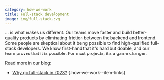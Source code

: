 ```yaml
---
category: how-we-work
title: Full-stack development
image: img/full-stack.svg
---
```


... is what makes us different. Our teams move faster and build better-quality
products by eliminating friction between the backend and frontend. Some people
are skeptical about it being possible to find high-qualified full-stack
developers. We know first-hand that it's hard but doable, and our team proves
that it is possible. For most projects, it's a game changer.

Read more in our blog:
- [Why go full-stack in 2023?](/blog/why-go-full-stack/)
{.how-we-work--item-links}
